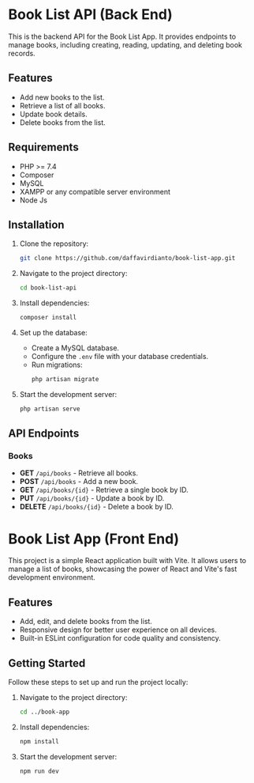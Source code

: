 # Book List API (Back End)

This is the backend API for the Book List App. It provides endpoints to manage books, including creating, reading, updating, and deleting book records.

## Features

- Add new books to the list.
- Retrieve a list of all books.
- Update book details.
- Delete books from the list.

## Requirements

- PHP >= 7.4
- Composer
- MySQL
- XAMPP or any compatible server environment
- Node Js

## Installation

1. Clone the repository:
    ```bash
    git clone https://github.com/daffavirdianto/book-list-app.git
    ```
2. Navigate to the project directory:
    ```bash
    cd book-list-api
    ```
3. Install dependencies:
    ```bash
    composer install
    ```
4. Set up the database:
    - Create a MySQL database.
    - Configure the `.env` file with your database credentials.
    - Run migrations:
      ```bash
      php artisan migrate
      ```

5. Start the development server:
    ```bash
    php artisan serve
    ```

## API Endpoints

### Books

- **GET** `/api/books` - Retrieve all books.
- **POST** `/api/books` - Add a new book.
- **GET** `/api/books/{id}` - Retrieve a single book by ID.
- **PUT** `/api/books/{id}` - Update a book by ID.
- **DELETE** `/api/books/{id}` - Delete a book by ID.


# Book List App (Front End)

This project is a simple React application built with Vite. It allows users to manage a list of books, showcasing the power of React and Vite's fast development environment.

## Features

- Add, edit, and delete books from the list.
- Responsive design for better user experience on all devices.
- Built-in ESLint configuration for code quality and consistency.

## Getting Started

Follow these steps to set up and run the project locally:

1. Navigate to the project directory:
    ```bash
    cd ../book-app
    ```
3. Install dependencies:
    ```bash
    npm install
    ```
4. Start the development server:
    ```bash
    npm run dev
    ```
